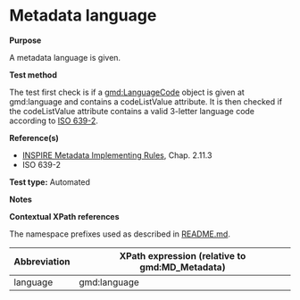 
# Metadata language

**Purpose**	

A metadata language is given.

**Test method**	

The test first check is if a [gmd:LanguageCode](#lang) object is given at gmd:language and contains a codeListValue attribute. It is then checked if the codeListValue attribute 
contains a valid 3-letter language code according to [ISO 639-2](http://en.wikipedia.org/wiki/List_of_ISO_639-1_codes).

**Reference(s)**	 

* [INSPIRE Metadata Implementing Rules](./README.md#IR), Chap. 2.11.3
* ISO 639-2

**Test type:** Automated

**Notes**

**Contextual XPath references**

The namespace prefixes used as described in [README.md](./README.md#namespaces).

Abbreviation                                   |  XPath expression (relative to gmd:MD_Metadata)
-----------------------------------------------| -------------------------------------------------------------------------
<a name="lang"></a> language   | gmd:language

